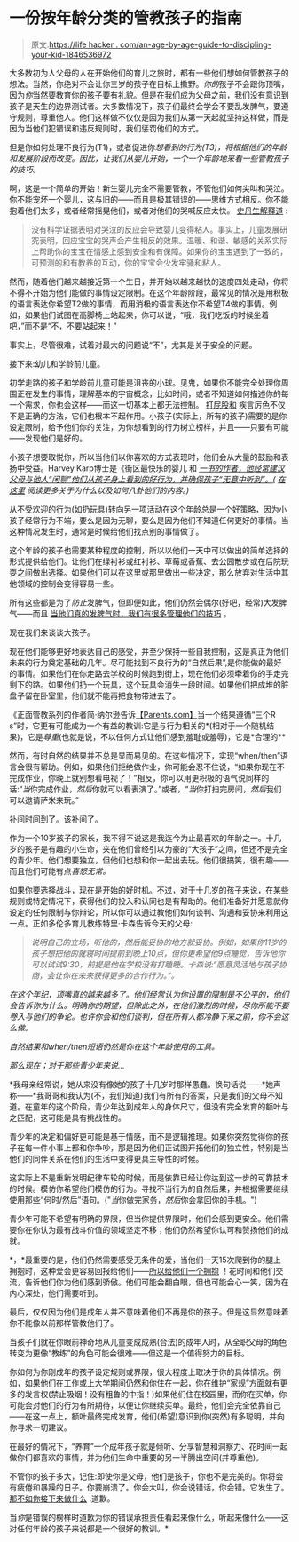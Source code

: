 # 一份按年龄分类的管教孩子的指南

> 原文:[https://life hacker . com/an-age-by-age-guide-to-discipling-your-kid-1846536972](https://lifehacker.com/an-age-by-age-guide-to-disciplining-your-kid-1846536972)

大多数初为人父母的人在开始他们的育儿之旅时，都有一些他们想如何管教孩子的想法。当然，你绝对不会让你三岁的孩子在目标上撒野。*你的*孩子不会跟你顶嘴，因为*你*当然要教育你的孩子要有礼貌。但是在我们成为父母之前，我们没有意识到孩子是天生的边界测试者。大多数情况下，孩子们最终会学会不要乱发脾气，要遵守规则，尊重他人。他们这样做不仅仅是因为我们从第一天起就坚持这样做，而是因为当他们犯错误和违反规则时，我们惩罚他们的方式。

但是你如何处理不良行为(T1)，或者促进你*想看到的行为(T3)，将根据他们的年龄和发展阶段而改变。因此，让我们从婴儿开始，一个一个年龄地来看一些管教孩子的技巧。*

啊，这是一个简单的开始！新生婴儿完全不需要管教，不管他们如何尖叫和哭泣。你不能宠坏一个婴儿，这与旧的——而且是极其错误的——思维方式相反。你不能抱着他们太多，或者经常摇晃他们，或者对他们的哭喊反应太快。 [史丹生解释道](https://news.sanfordhealth.org/parenting/can-you-spoil-a-baby/) :

> 没有科学证据表明对哭泣的反应会导致婴儿变得粘人。事实上，儿童发展研究表明，回应宝宝的哭声会产生相反的效果。温暖、和谐、敏感的关系实际上帮助你的宝宝在情感上感到安全和有保障。如果你的宝宝遇到了一致的，可预测的和有教养的互动，你的宝宝会少发牢骚和粘人。

然而，随着他们越来越接近第一个生日，并开始以越来越快的速度四处走动，你将不得不开始为他们能做的事情设定限制。在这个年龄阶段，最常见的情况是用积极的语言表达你希望T2做的事情，而用消极的语言表达你不希望T4做的事情。例如，如果他们试图在高脚椅上站起来，你可以说，“哦，我们吃饭的时候坐着吧，”而不是“不，不要站起来！”

事实上，尽管很难，试着对最大的问题说“不”，尤其是关于安全的问题。

接下来:幼儿和学龄前儿童。

初学走路的孩子和学龄前儿童可能是沮丧的小球。见鬼，如果你不能完全处理你周围正在发生的事情，理解基本的宇宙概念，比如时间，或者不知道如何描述你的每一个需求，你也会这样——而这一切基本上都无法控制。 [打屁股和](https://offspring.lifehacker.com/why-you-shouldnt-spank-according-to-the-aap-1830225434) 疾言厉色不仅不是正确的方法，它们也根本不起作用。小孩子(实际上，所有的孩子)需要的是你设定限制，给予他们你的关注，为你想看到的行为树立榜样，并且——只要有可能——发现他们是好的。

小孩子想要取悦你，所以当他们以你喜欢的方式表现时，他们会从大量的鼓励和表扬中受益。Harvey Karp博士是《街区最快乐的婴儿 和 [*一书的作者，他经常建议父母与他人“闲聊”他们从孩子身上看到的好行为，并确保孩子“无意中听到”。(*](https://www.happiestbaby.com/products/the-happiest-toddler-book) *[在这里](https://offspring.lifehacker.com/pretend-your-kids-cant-hear-you-compliment-them-1833912628)* *阅读更多关于为什么以及如何八卦他们的内容。)*

从不受欢迎的行为(如扔玩具)转向另一项活动在这个年龄总是一个好策略，因为小孩子经常行为不端，要么是因为无聊，要么是因为他们不知道任何更好的事情。当这种情况发生时，通常是时候给他们找点别的事情做了。

这个年龄的孩子也需要某种程度的控制，所以以他们一天中可以做出的简单选择的形式提供给他们。让他们在绿衬衫或红衬衫、草莓或香蕉、去公园散步或在后院玩耍之间做出选择。如果他们可以在这里或那里做出一些决定，那么放弃对生活中其他领域的控制会变得容易一些。

所有这些都是为了*防止*发脾气，但即便如此，他们仍然会偶尔(好吧，经常)大发脾气——而且 [当他们真的发脾气时，我们有很多管理他们的技巧](https://offspring.lifehacker.com/everything-we-learned-about-tantrums-in-2019-1840555284) 。

现在我们来谈谈大孩子。

现在他们能够更好地表达自己的感受，并至少保持一些自我控制，这是真正为他们未来的行为奠定基础的几年。尽可能找到不良行为的“自然后果”,是你能做的最好的事情。如果他们在你走路去学校的时候跑到街上，现在他们必须牵着你的手走完剩下的路。如果他们扔一个玩具，这个玩具会消失一段时间。如果他们把成堆的脏盘子留在卧室里，他们就不能再把食物带进去了。

《正面管教系列的作者简·纳尔逊告诉[【Parents.com】](https://www.parents.com/parenting/better-parenting/positive/disciplining-with-natural-consequences/)当一个结果遵循“三个R s”时，它更有可能成为一个有益的教训:它是与行为相关的*(相对于一个随机结果)，它是*尊重*(也就是说，不以任何方式让他们感到羞耻或羞辱)，它是*合理的**

然而，有时自然的结果并不总是显而易见的。在这些情况下，实现“when/then”语言会很有帮助。例如，如果他们拒绝做作业，你可能会忍不住说，“如果你现在不完成作业，你晚上就别想看电视了！”相反，你可以用更积极的语气说同样的话:“*当*你完成作业，*然后*你就可以看表演了。”或者，“*当*你打扫完房间，*然后*我们可以邀请萨米来玩。”

补间时间到了。该补间了。

作为一个10岁孩子的家长，我不得不说这是我迄今为止最喜欢的年龄之一。十几岁的孩子是有趣的小生命，夹在他们曾经引以为豪的“大孩子”之间，但还不是完全的青少年。他们想要独立，但他们也想和你一起出去玩。他们很搞笑，很有趣——而且他们可能有点*喜怒无常。*

如果你要选择战斗，现在是开始的好时机。不过，对于十几岁的孩子来说，在某些规则或特定情况下，获得他们的投入和认同也是有帮助的。他们准备好并愿意就你设定的任何限制与你辩论，所以你可以通过教他们如何谈判、沟通和妥协来利用这一点。正如多伦多育儿教练特里·卡森告诉今天的父母[](https://www.todaysparent.com/kids/preschool/disciplining-children-age-by-age-guide/)*:*

> *说明自己的立场，听他的，然后能妥协的地方就妥协。例如，如果你11岁的孩子想把他的就寝时间提前到晚上10点，但你更希望他9点睡觉，告诉他你可以试试9:30，前提是他在学校没有打瞌睡。卡森说:“愿意灵活地与孩子协商，会让你在未来获得更多的合作行为。”。*

*在这个年纪，顶嘴真的越来越多了。他们经常认为你设置的限制是不公平的，他们会告诉你为什么。明确你的期望，但除此之外，在他们激烈的时候，尽你所能不要卷入与他们的争论。也许你会和他们谈判，但在所有人都冷静下来之前，你不会这么做。*

*自然结果和when/then短语仍然是你在这个年龄使用的工具。*

*那么现在；对于那些青少年来说...*

 *我母亲经常说，她从来没有像她的孩子十几岁时那样愚蠢。换句话说——*她声称——*我哥哥和我认为(不，我们知道)我们有所有的答案，只是我们的父母不知道。在童年的这个阶段，青少年达到成年人的身体尺寸，但没有完全发育的额叶与之匹配，这可能是具有挑战性的。

青少年的决定和偏好更可能是基于情感，而不是逻辑推理。如果你突然觉得你的孩子在每一件小事上都和你争吵，那是因为他们正试图开拓他们的独立性，特别是当他们的同伴关系在他们的生活中变得更具主导性的时候。

这实际上不是重新发明纪律车轮的时候，而是依靠已经让你达到这一步的可靠技术的时候。模仿你希望他们模仿的行为。寻找不当行为的自然后果，并根据需要继续使用那些“何时/然后”语句。("*当*你做完家务，*然后*你会拿回你的手机。")

青少年可能不希望有明确的界限，但当你提供界限时，他们会感到更安全。他们需要你在你认为最有战斗价值的领域坚定不移；他们仍然希望你认可和赞扬他们的成就。

*，*最重要的是，他们仍然需要感受无条件的爱，当他们一天15次爬到你的腿上拥抱时，这种爱会更容易回报给他们——[所以给他们一个拥抱](https://offspring.lifehacker.com/your-teenager-needs-a-hug-right-now-1845349198) ！花时间和他们交流，告诉他们你为他们感到骄傲。他们可能会翻白眼，但也可能会心一笑，因为在内心深处，他们需要听到。

最后，仅仅因为他们是成年人并不意味着他们不再是你的孩子。但是这显然意味着你不能像以前那样管教他们了。

当孩子们就在你眼前神奇地从儿童变成成熟(合法)的成年人时，从全职父母的角色转变为更像“教练”的角色可能会很难——但这是一个值得努力的目标。

你如何为你刚成年的孩子设定规则或界限，很大程度上取决于你的具体情况。例如，如果他们在工作或上大学期间仍然和你住在一起，你在维护“家规”方面就有更多的发言权(禁止吸烟！没有粗鲁的中指！)如果他们住在校园里，而你在买单，你可能会对他们的行为有所期待，以便让你继续买单。最终，他们会完全依靠自己——在这一点上，额叶最终完成发育，他们(希望)意识到你(突然)有多聪明，并向你寻求一切建议。

在最好的情况下，“养育”一个成年孩子就是倾听、分享智慧和洞察力、花时间一起做你们都喜欢的事情，并为他们生命中重要的另一半腾出空间(并尊重他)。

不管你的孩子多大，记住:即使你是父母，他们是孩子，你也不是完美的。你将会有疲倦和暴躁的日子。你要崩溃了。你会大叫，你会说错话，你会错。它发生了。 [那不如你接下来做什么](https://offspring.lifehacker.com/how-to-recover-after-youve-lost-it-with-your-kids-1836546997) :道歉。

当*你*是错误的榜样时道歉为你的错误承担责任看起来像什么，听起来像什么——这对任何年龄的孩子来说都是一个很好的教训。*